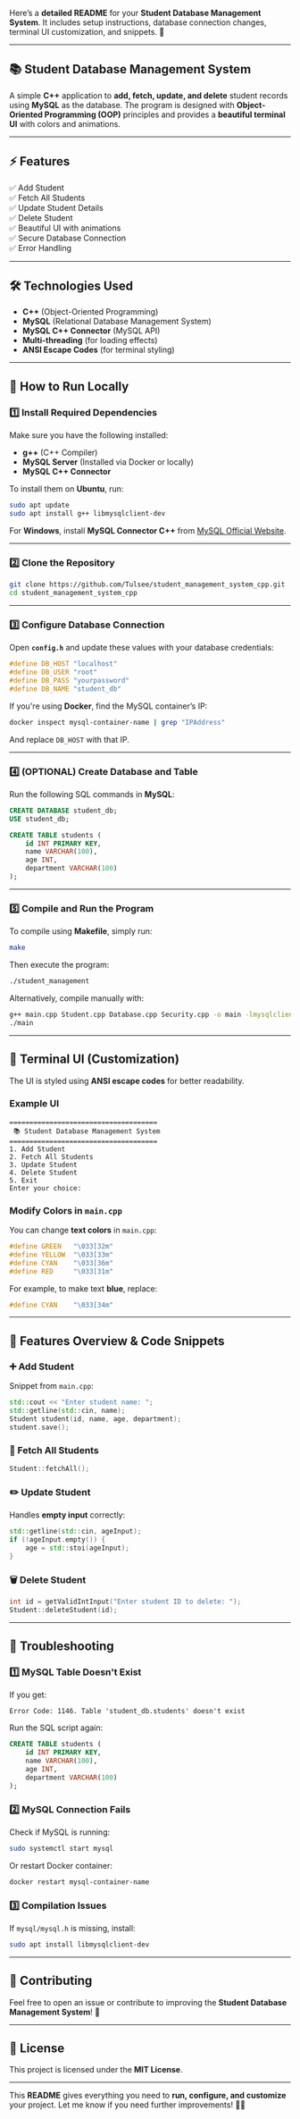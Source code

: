 Here’s a **detailed README** for your **Student Database Management System**. It includes setup instructions, database connection changes, terminal UI customization, and snippets. 🚀  

---

## **📚 Student Database Management System**  

A simple **C++** application to **add, fetch, update, and delete** student records using **MySQL** as the database. The program is designed with **Object-Oriented Programming (OOP)** principles and provides a **beautiful terminal UI** with colors and animations.

---

## **⚡ Features**  
✅ Add Student  
✅ Fetch All Students  
✅ Update Student Details  
✅ Delete Student  
✅ Beautiful UI with animations  
✅ Secure Database Connection  
✅ Error Handling  

---

## **🛠️ Technologies Used**  
- **C++** (Object-Oriented Programming)  
- **MySQL** (Relational Database Management System)  
- **MySQL C++ Connector** (MySQL API)  
- **Multi-threading** (for loading effects)  
- **ANSI Escape Codes** (for terminal styling)  

---

## **🚀 How to Run Locally**  

### **1️⃣ Install Required Dependencies**  
Make sure you have the following installed:  

- **g++** (C++ Compiler)  
- **MySQL Server** (Installed via Docker or locally)  
- **MySQL C++ Connector**  

To install them on **Ubuntu**, run:  
```bash
sudo apt update
sudo apt install g++ libmysqlclient-dev
```

For **Windows**, install **MySQL Connector C++** from [MySQL Official Website](https://dev.mysql.com/downloads/connector/cpp/).  

---

### **2️⃣ Clone the Repository**
```bash
git clone https://github.com/Tulsee/student_management_system_cpp.git
cd student_management_system_cpp
```

---

### **3️⃣ Configure Database Connection**  
Open **`config.h`** and update these values with your database credentials:  
```cpp
#define DB_HOST "localhost"
#define DB_USER "root"
#define DB_PASS "yourpassword"
#define DB_NAME "student_db"
```

If you're using **Docker**, find the MySQL container’s IP:  
```bash
docker inspect mysql-container-name | grep "IPAddress"
```
And replace `DB_HOST` with that IP.

---

### **4️⃣ (OPTIONAL) Create Database and Table**  
Run the following SQL commands in **MySQL**:
```sql
CREATE DATABASE student_db;
USE student_db;

CREATE TABLE students (
    id INT PRIMARY KEY,
    name VARCHAR(100),
    age INT,
    department VARCHAR(100)
);
```

---

### **5️⃣ Compile and Run the Program**  
To compile using **Makefile**, simply run:
```bash
make
```
Then execute the program:
```bash
./student_management 
```
Alternatively, compile manually with:
```bash
g++ main.cpp Student.cpp Database.cpp Security.cpp -o main -lmysqlclient -pthread
./main
```

---

## **🎨 Terminal UI (Customization)**
The UI is styled using **ANSI escape codes** for better readability.

### **Example UI**
```
=====================================
 📚 Student Database Management System
=====================================
1. Add Student
2. Fetch All Students
3. Update Student
4. Delete Student
5. Exit
Enter your choice: 
```

### **Modify Colors in `main.cpp`**
You can change **text colors** in `main.cpp`:
```cpp
#define GREEN   "\033[32m"
#define YELLOW  "\033[33m"
#define CYAN    "\033[36m"
#define RED     "\033[31m"
```
For example, to make text **blue**, replace:
```cpp
#define CYAN    "\033[34m"
```

---

## **📝 Features Overview & Code Snippets**

### **➕ Add Student**
Snippet from `main.cpp`:
```cpp
std::cout << "Enter student name: ";
std::getline(std::cin, name);
Student student(id, name, age, department);
student.save();
```
### **📜 Fetch All Students**
```cpp
Student::fetchAll();
```

### **✏️ Update Student**
Handles **empty input** correctly:
```cpp
std::getline(std::cin, ageInput);
if (!ageInput.empty()) { 
    age = std::stoi(ageInput);
}
```

### **🗑 Delete Student**
```cpp
int id = getValidIntInput("Enter student ID to delete: ");
Student::deleteStudent(id);
```

---

## **🐞 Troubleshooting**  

### **1️⃣ MySQL Table Doesn't Exist**  
If you get:  
```
Error Code: 1146. Table 'student_db.students' doesn't exist
```
Run the SQL script again:
```sql
CREATE TABLE students (
    id INT PRIMARY KEY,
    name VARCHAR(100),
    age INT,
    department VARCHAR(100)
);
```

### **2️⃣ MySQL Connection Fails**  
Check if MySQL is running:
```bash
sudo systemctl start mysql
```
Or restart Docker container:
```bash
docker restart mysql-container-name
```

### **3️⃣ Compilation Issues**
If `mysql/mysql.h` is missing, install:
```bash
sudo apt install libmysqlclient-dev
```

---

## **🤝 Contributing**
Feel free to open an issue or contribute to improving the **Student Database Management System**! 🎉

---

## **📜 License**
This project is licensed under the **MIT License**.

---

This **README** gives everything you need to **run, configure, and customize** your project. Let me know if you need further improvements! 🚀😊
